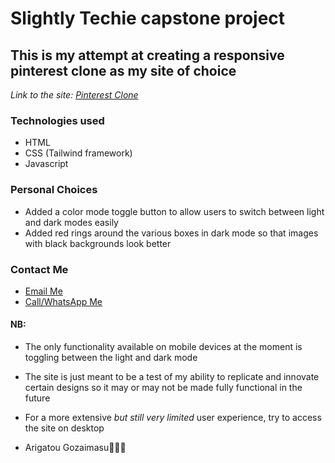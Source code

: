 # Slightly Techie capstone project
## This is my attempt at creating a responsive pinterest clone as my site of choice

*Link to the site: [Pinterest Clone](https://needleterest.netlify.app)*

### Technologies used
- HTML
- CSS (Tailwind framework)
- Javascript

### Personal Choices
- Added a color mode toggle button to allow users to switch between light and dark modes easily
- Added red rings around the various boxes in dark mode so that images with black backgrounds look better


### Contact Me
- [Email Me](mailto:noelamptey101@gmail.com)
- [Call/WhatsApp Me](https://wa.me/233202411779)


#### NB:
- The only functionality available on mobile devices at the moment is toggling between the light and dark mode
- The site is just meant to be a test of my ability to replicate and innovate certain designs so it may or may not be made fully functional in the future
- For a more extensive _but still very limited_ user experience, try to access the site on desktop



- Arigatou Gozaimasu🙇🏽‍♂️
